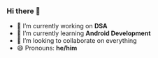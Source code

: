 ### Hi there 👋


<!-- **rahulsh18/rahulsh18** is a ✨ _special_ ✨ repository because its `README.md` (this file) appears on your GitHub profile.

Here are some ideas to get you started: -->

- 🔭 I’m currently working on **DSA**
- 🌱 I’m currently learning **Android Development**
- 👯 I’m looking to collaborate on everything 
- 😄 Pronouns: **he/him**

